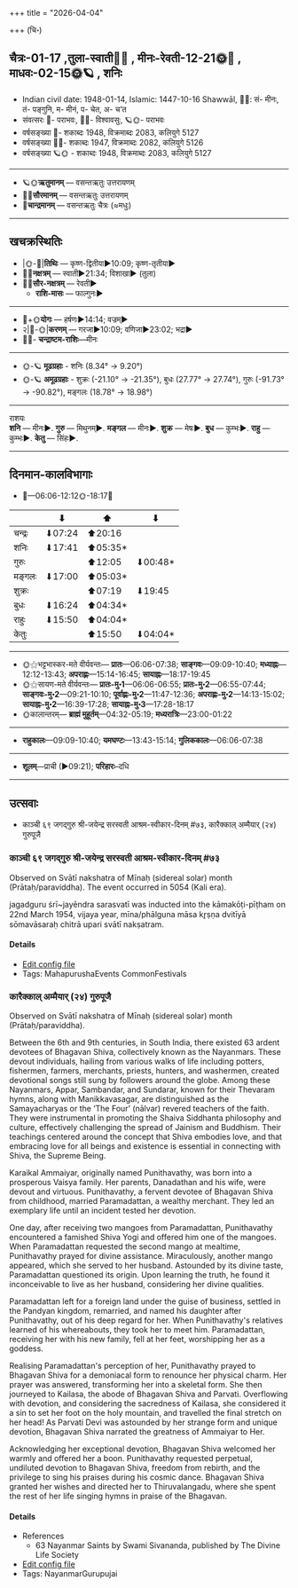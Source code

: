 +++
title = "2026-04-04"

+++
(चि॰)
## चैत्रः-01-17  ,तुला-स्वाती🌛🌌  ,  मीनः-रेवती-12-21🌞🌌  ,  माधवः-02-15🌞🪐  , शनिः
- Indian civil date: 1948-01-14, Islamic: 1447-10-16 Shawwāl, 🌌🌞: सं- मीनः, तं- पङ्गुनि, म- मीनं, प- चेत, अ- च’त
- संवत्सरः 🌛- पराभवः, 🌌🌞- विश्वावसुः, 🪐🌞- पराभवः
- वर्षसङ्ख्या 🌛- शकाब्दः 1948, विक्रमाब्दः 2083, कलियुगे 5127
- वर्षसङ्ख्या 🌌🌞- शकाब्दः 1947, विक्रमाब्दः 2082, कलियुगे 5126
- वर्षसङ्ख्या 🪐🌞 - शकाब्दः 1948, विक्रमाब्दः 2083, कलियुगे 5127
___________________
- 🪐🌞**ऋतुमानम्** — वसन्तऋतुः उत्तरायणम्
- 🌌🌞**सौरमानम्** — वसन्तऋतुः उत्तरायणम्
- 🌛**चान्द्रमानम्** — वसन्तऋतुः चैत्रः (≈मधुः)
___________________


## खचक्रस्थितिः
- |🌞-🌛|**तिथिः** — कृष्ण-द्वितीया►10:09; कृष्ण-तृतीया►  
- 🌌🌛**नक्षत्रम्** — स्वाती►21:34; विशाखा► (तुला)  
- 🌌🌞**सौर-नक्षत्रम्** — रेवती►  
  - **राशि-मासः** — फाल्गुनः► 
___________________
- 🌛+🌞**योगः** — हर्षणः►14:14; वज्रम्►  
- २|🌛-🌞|**करणम्** — गरजा►10:09; वणिजा►23:02; भद्रा►  
- 🌌🌛- **चन्द्राष्टम-राशिः**—मीनः  
___________________
- 🌞-🪐 **मूढग्रहाः** - शनिः (8.34° → 9.20°)
- 🌞-🪐 **अमूढग्रहाः** - शुक्रः (-21.10° → -21.35°), बुधः (27.77° → 27.74°), गुरुः (-91.73° → -90.82°), मङ्गलः (18.78° → 18.98°)
___________________
राशयः  
**शनि** — मीनः►. **गुरु** — मिथुनम्►. **मङ्गल** — मीनः►. **शुक्र** — मेषः►. **बुध** — कुम्भः►. **राहु** — कुम्भः►. **केतु** — सिंहः►. 
___________________


## दिनमान-कालविभागाः
- 🌅—06:06-12:12🌞-18:17🌇  

|      |⬇     |⬆     |⬇     |
|------|-----|-----|------|
|चन्द्रः|⬇07:24 |⬆20:16 |     |
|शनिः   |⬇17:41 |⬆05:35*|     |
|गुरुः  |     |⬆12:05 |⬇00:48*|
|मङ्गलः |⬇17:00 |⬆05:03*|     |
|शुक्रः |     |⬆07:19 |⬇19:45 |
|बुधः   |⬇16:24 |⬆04:34*|     |
|राहुः  |⬇15:50 |⬆04:04*|     |
|केतुः  |     |⬆15:50 |⬇04:04*|
___________________
- 🌞⚝भट्टभास्कर-मते वीर्यवन्तः— **प्रातः**—06:06-07:38; **साङ्गवः**—09:09-10:40; **मध्याह्नः**—12:12-13:43; **अपराह्णः**—15:14-16:45; **सायाह्नः**—18:17-19:45  
- 🌞⚝सायण-मते वीर्यवन्तः— **प्रातः-मु॰1**—06:06-06:55; **प्रातः-मु॰2**—06:55-07:44; **साङ्गवः-मु॰2**—09:21-10:10; **पूर्वाह्णः-मु॰2**—11:47-12:36; **अपराह्णः-मु॰2**—14:13-15:02; **सायाह्नः-मु॰2**—16:39-17:28; **सायाह्नः-मु॰3**—17:28-18:17  
- 🌞कालान्तरम्— **ब्राह्मं मुहूर्तम्**—04:32-05:19; **मध्यरात्रिः**—23:00-01:22  
___________________
- **राहुकालः**—09:09-10:40; **यमघण्टः**—13:43-15:14; **गुलिककालः**—06:06-07:38  
___________________
- **शूलम्**—प्राची (►09:21); **परिहारः**–दधि  
___________________

## उत्सवाः
- काञ्ची ६९ जगद्गुरु श्री-जयेन्द्र सरस्वती आश्रम-स्वीकार-दिनम् #७३, कारैक्काल् अम्मैयार् (२४) गुरुपूजै
### काञ्ची ६९ जगद्गुरु श्री-जयेन्द्र सरस्वती आश्रम-स्वीकार-दिनम् #७३

Observed on Svātī nakshatra of Mīnaḥ (sidereal solar) month (Prātaḥ/paraviddha). The event occurred in 5054 (Kali era).  


jagadguru śrī~jayēndra sarasvatī was inducted into the kāmakōṭi-pīṭham on 22nd March 1954, vijaya year, mīna/phālguna māsa kr̥ṣṇa dvitīyā sōmavāsaraḥ chitrā upari svātī nakṣatram.

#### Details
- [Edit config file](https://github.com/jyotisham/adyatithi/blob/master/mahApuruSha/kAnchI-maTha/sidereal_solar_month/nakshatra/12/15/kAJcI_69_jagadguru_zrI~jayEndra_sarasvatI_Azrama-svIkAra-dinam.toml)
- Tags: MahapurushaEvents CommonFestivals


### कारैक्काल् अम्मैयार् (२४) गुरुपूजै

Observed on Svātī nakshatra of Mīnaḥ (sidereal solar) month (Prātaḥ/paraviddha). 

Between the 6th and 9th centuries, in South India, there existed 63 ardent devotees of Bhagavan Shiva, collectively known as the Nayanmars. These devout individuals, hailing from various walks of life including potters, fishermen, farmers, merchants, priests, hunters, and washermen, created devotional songs still sung by followers around the globe. Among these Nayanmars, Appar, Sambandar, and Sundarar, known for their Thevaram hymns, along with Manikkavasagar, are distinguished as the Samayacharyas or the ‘The Four’ (nālvar) revered teachers of the faith. They were instrumental in promoting the Shaiva Siddhanta philosophy and culture, effectively challenging the spread of Jainism and Buddhism. Their teachings centered around the concept that Shiva embodies love, and that embracing love for all beings and existence is essential in connecting with Shiva, the Supreme Being.

Karaikal Ammaiyar, originally named Punithavathy, was born into a prosperous Vaisya family. Her parents, Danadathan and his wife, were devout and virtuous. Punithavathy, a fervent devotee of Bhagavan Shiva from childhood, married Paramadattan, a wealthy merchant. They led an exemplary life until an incident tested her devotion.

One day, after receiving two mangoes from Paramadattan, Punithavathy encountered a famished Shiva Yogi and offered him one of the mangoes. When Paramadattan requested the second mango at mealtime, Punithavathy prayed for divine assistance. Miraculously, another mango appeared, which she served to her husband. Astounded by its divine taste, Paramadattan questioned its origin. Upon learning the truth, he found it inconceivable to live as her husband, considering her divine qualities.

Paramadattan left for a foreign land under the guise of business, settled in the Pandyan kingdom, remarried, and named his daughter after Punithavathy, out of his deep regard for her. When Punithavathy's relatives learned of his whereabouts, they took her to meet him. Paramadattan, receiving her with his new family, fell at her feet, worshipping her as a goddess.

Realising Paramadattan's perception of her, Punithavathy prayed to Bhagavan Shiva for a demoniacal form to renounce her physical charm. Her prayer was answered, transforming her into a skeletal form. She then journeyed to Kailasa, the abode of Bhagavan Shiva and Parvati. Overflowing with devotion, and considering the sacredness of Kailasa, she considered it a sin to set her foot on the holy mountain, and travelled the final stretch on her head! As Parvati Devi was astounded by her strange form and unique devotion, Bhagavan Shiva narrated the greatness of Ammaiyar to Her.

Acknowledging her exceptional devotion, Bhagavan Shiva welcomed her warmly and offered her a boon. Punithavathy requested perpetual, undiluted devotion to Bhagavan Shiva, freedom from rebirth, and the privilege to sing his praises during his cosmic dance. Bhagavan Shiva granted her wishes and directed her to Thiruvalangadu, where she spent the rest of her life singing hymns in praise of the Bhagavan.

#### Details
- References
  - 63 Nayanmar Saints by Swami Sivananda, published by The Divine Life Society
- [Edit config file](https://github.com/jyotisham/adyatithi/blob/master/mahApuruSha/nAyanmAr/sidereal_solar_month/nakshatra/12/15/kAraikkAl_ammaiyAr_%2824%29_gurupUjai.toml)
- Tags: NayanmarGurupujai


